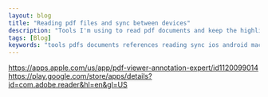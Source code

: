 ```yaml
---
layout: blog
title: "Reading pdf files and sync between devices"
description: "Tools I'm using to read pdf documents and keep the highlights and annotations synchronized between computers and mobile devices "
tags: [Blog]
keywords: "tools pdfs documents references reading sync ios android macos windows linux laptop"
---
```


https://apps.apple.com/us/app/pdf-viewer-annotation-expert/id1120099014
https://play.google.com/store/apps/details?id=com.adobe.reader&hl=en&gl=US
